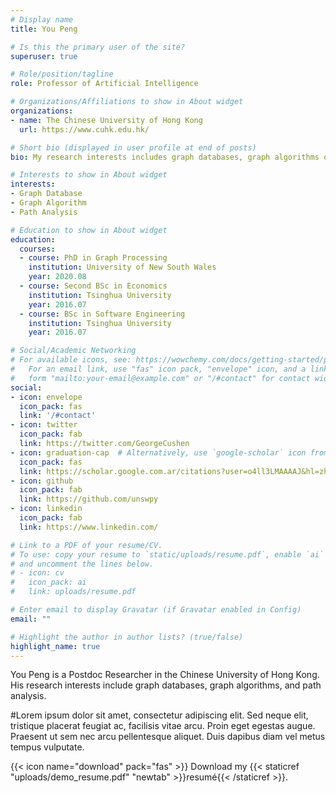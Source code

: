 ```yaml
---
# Display name
title: You Peng 

# Is this the primary user of the site?
superuser: true

# Role/position/tagline
role: Professor of Artificial Intelligence

# Organizations/Affiliations to show in About widget
organizations:
- name: The Chinese University of Hong Kong 
  url: https://www.cuhk.edu.hk/ 

# Short bio (displayed in user profile at end of posts)
bio: My research interests includes graph databases, graph algorithms on large datasets, and community search.

# Interests to show in About widget
interests:
- Graph Database 
- Graph Algorithm 
- Path Analysis 

# Education to show in About widget
education:
  courses:
  - course: PhD in Graph Processing 
    institution: University of New South Wales 
    year: 2020.08
  - course: Second BSc in Economics
    institution: Tsinghua University
    year: 2016.07
  - course: BSc in Software Engineering 
    institution: Tsinghua University
    year: 2016.07

# Social/Academic Networking
# For available icons, see: https://wowchemy.com/docs/getting-started/page-builder/#icons
#   For an email link, use "fas" icon pack, "envelope" icon, and a link in the
#   form "mailto:your-email@example.com" or "/#contact" for contact widget.
social:
- icon: envelope
  icon_pack: fas
  link: '/#contact'
- icon: twitter
  icon_pack: fab
  link: https://twitter.com/GeorgeCushen
- icon: graduation-cap  # Alternatively, use `google-scholar` icon from `ai` icon pack
  icon_pack: fas
  link: https://scholar.google.com.ar/citations?user=o4ll3LMAAAAJ&hl=zh-CN&oi=sra 
- icon: github
  icon_pack: fab
  link: https://github.com/unswpy
- icon: linkedin
  icon_pack: fab
  link: https://www.linkedin.com/

# Link to a PDF of your resume/CV.
# To use: copy your resume to `static/uploads/resume.pdf`, enable `ai` icons in `params.toml`, 
# and uncomment the lines below.
# - icon: cv
#   icon_pack: ai
#   link: uploads/resume.pdf

# Enter email to display Gravatar (if Gravatar enabled in Config)
email: ""

# Highlight the author in author lists? (true/false)
highlight_name: true
---
```


You Peng is a Postdoc Researcher in the Chinese University of Hong Kong. His research interests include graph databases, graph algorithms, and path analysis.

#Lorem ipsum dolor sit amet, consectetur adipiscing elit. Sed neque elit, tristique placerat feugiat ac, facilisis vitae arcu. Proin eget egestas augue. Praesent ut sem nec arcu pellentesque aliquet. Duis dapibus diam vel metus tempus vulputate.

{{< icon name="download" pack="fas" >}} Download my {{< staticref "uploads/demo_resume.pdf" "newtab" >}}resumé{{< /staticref >}}.
